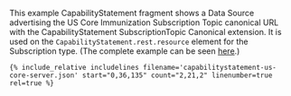 
This example CapabilityStatement fragment shows a Data Source advertising the US Core Immunization Subscription Topic canonical URL with the CapabilityStatement SubscriptionTopic Canonical extension. It is used on the `CapabilityStatement.rest.resource` element for the Subscription type. (The complete example can be seen [here](CapabilityStatement-us-core-server.html).)

~~~
{% include_relative includelines filename='capabilitystatement-us-core-server.json' start="0,36,135" count="2,21,2" linenumber=true rel=true %}
~~~